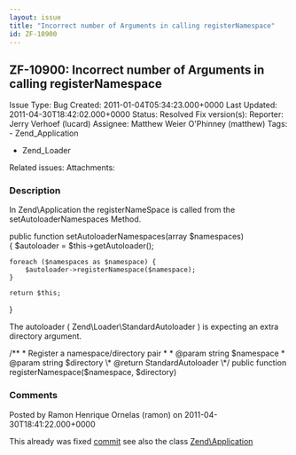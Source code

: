 ```yaml
---
layout: issue
title: "Incorrect number of Arguments in calling registerNamespace"
id: ZF-10900
---
```


ZF-10900: Incorrect number of Arguments in calling registerNamespace
--------------------------------------------------------------------

 Issue Type: Bug Created: 2011-01-04T05:34:23.000+0000 Last Updated: 2011-04-30T18:42:02.000+0000 Status: Resolved Fix version(s): 
 Reporter:  Jerry Verhoef (lucard)  Assignee:  Matthew Weier O'Phinney (matthew)  Tags: - Zend\_Application
- Zend\_Loader
 
 Related issues: 
 Attachments: 
### Description

In Zend\\Application the registerNameSpace is called from the setAutoloaderNamespaces Method.

public function setAutoloaderNamespaces(array $namespaces)  
 { $autoloader = $this->getAutoloader();

 
    foreach ($namespaces as $namespace) {
        $autoloader->registerNamespace($namespace);
    }
    
    return $this;


}

The autoloader ( Zend\\Loader\\StandardAutoloader ) is expecting an extra directory argument.

/\*\* \* Register a namespace/directory pair \* \* @param string $namespace \* @param string $directory \* @return StandardAutoloader \*/ public function registerNamespace($namespace, $directory)

 

 

### Comments

Posted by Ramon Henrique Ornelas (ramon) on 2011-04-30T18:41:22.000+0000

This already was fixed [commit](https://github.com/zendframework/zf2/commit/d3bfafba52422aecf9f0b3673b1b3d8d0b2b52db#library/Zend/Application/Application.php) see also the class [Zend\\Application](https://github.com/zendframework/zf2/blob/master/library/Zend/Application/Application.php)

 

 